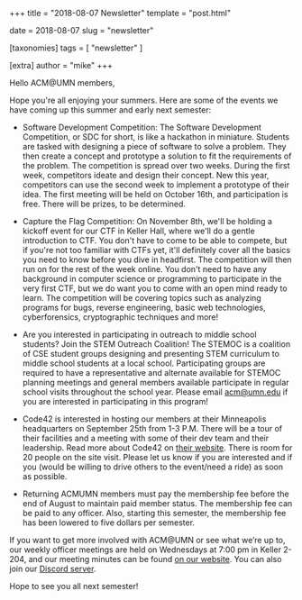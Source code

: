+++
title = "2018-08-07 Newsletter"
template = "post.html"

date = 2018-08-07
slug = "newsletter"

[taxonomies]
tags = [ "newsletter" ]

[extra]
author = "mike"
+++

<!-- more -->

Hello ACM@UMN members,

Hope you're all enjoying your summers. Here are some of the events we have coming up this summer and early next semester:

 - Software Development Competition: The Software Development Competition, or SDC for short, is like a hackathon in miniature. Students are tasked with designing a piece of software to solve a problem. They then create a concept and prototype a solution to fit the requirements of the problem. The competition is spread over two weeks. During the first week, competitors ideate and design their concept. New this year, competitors can use the second week to implement a prototype of their idea. The first meeting will be held on October 16th, and participation is free. There will be prizes, to be determined.

 - Capture the Flag Competition: On November 8th, we'll be holding a kickoff event for our CTF in Keller Hall, where we'll do a gentle introduction to CTF. You don't have to come to be able to compete, but if you're not too familiar with CTFs yet, it'll definitely cover all the basics you need to know before you dive in headfirst. The competition will then run on for the rest of the week online. You don't need to have any background in computer science or programming to participate in the very first CTF, but we do want you to come with an open mind ready to learn. The competition will be covering topics such as analyzing programs for bugs, reverse engineering, basic web technologies, cyberforensics, cryptographic techniques and more!

 - Are you interested in participating in outreach to middle school students? Join the STEM Outreach Coalition! The STEMOC is a coalition of CSE student groups designing and presenting STEM curriculum to middle school students at a local school. Participating groups are required to have a representative and alternate available for STEMOC planning meetings and general members available participate in regular school visits throughout the school year. Please email acm@umn.edu if you are interested in participating in this program!

 - Code42 is interested in hosting our members at their Minneapolis headquarters on September 25th from 1-3 P.M.  There will be a tour of their facilities and a meeting with some of their dev team and their leadership. Read more about Code42 on [their website](https://www.code42.com/about-code42/). There is room for 20 people  on the site visit.  Please let us know if you are interested and if you (would be willing to drive others to the event/need a ride) as soon as possible.

 - Returning ACMUMN members must pay the membership fee before the end of August to maintain paid member status. The membership fee can be paid to any officer. Also, starting this semester, the membership fee has been lowered to five dollars per semester.

If you want to get more involved with ACM@UMN or see what we’re up to, our weekly officer meetings are held on Wednesdays at 7:00 pm in Keller 2-204, and our meeting minutes can be found [on our website](https://acm.umn.edu/meeting-minutes). You can also join our [Discord server](https://z.umn.edu/acm-discord).

Hope to see you all next semester!

